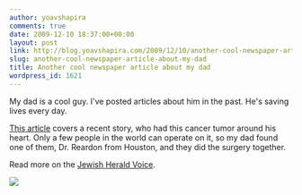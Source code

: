```yaml
---
author: yoavshapira
comments: true
date: 2009-12-10 18:37:00+00:00
layout: post
link: http://blog.yoavshapira.com/2009/12/10/another-cool-newspaper-article-about-my-dad/
slug: another-cool-newspaper-article-about-my-dad
title: Another cool newspaper article about my dad
wordpress_id: 1621
---
```


My dad is a cool guy.  I've posted articles about him in the past.  He's saving lives every day.

  


[This article](http://www.jhvonline.com/default.asp?sourceid=&smenu=96&twindow=&mad=&sdetail=8003&wpage=1&skeyword=&sidate=&ccat=&ccatm=&restate=&restatus=&reoption=&retype=&repmin=&repmax=&rebed=&rebath=&subname=&pform=&sc=1291&hn=jhvonline&he=.com) covers a recent story, who had this cancer tumor around his heart.  Only a few people in the world can operate on it, so my dad found one of them, Dr. Reardon from Houston, and they did the surgery together.

  


Read more on the [Jewish Herald Voice](http://www.jhvonline.com/default.asp?sourceid=&smenu=96&twindow=&mad=&sdetail=8003&wpage=1&skeyword=&sidate=&ccat=&ccatm=&restate=&restatus=&reoption=&retype=&repmin=&repmax=&rebed=&rebath=&subname=&pform=&sc=1291&hn=jhvonline&he=.com).

  


[![](http://www.jhvonline.com/clients/jhvonline/doctors2.jpg)](http://www.jhvonline.com/clients/jhvonline/doctors2.jpg)

  

